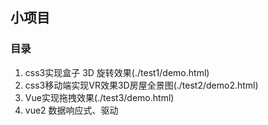 ## 小项目

### 目录

 1. css3实现盒子 3D 旋转效果(./test1/demo.html)
 2. css3移动端实现VR效果3D房屋全景图(./test2/demo2.html)
 3. Vue实现拖拽效果(./test3/demo.html)
 4. vue2 数据响应式、驱动